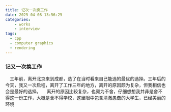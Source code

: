```yaml
---
title: 记次一次换工作
date: 2025-04-08 13:56:25
categories:
    - works
    - interview
tags:
  - cpp
  - computer graphics
  - rendering
---
```


### 记又一次换工作

&ensp;&ensp;三年前，离开北京来到成都，选了在当时看来自己能选的最优的选择。三年后的今天，我又一次启程，离开了工作三年的地方，离开的原因颇为复杂，但我相信也会是最好的选择。
&ensp;&ensp;离开的原因比较复杂，也颇为不舍，仔细想想我并非是舍不得这一份工作，大概是舍不得学校，这里眼中包含清澈愚蠢的大学生，已经美丽的环境